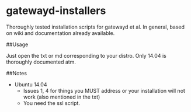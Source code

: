gatewayd-installers
===================

Thoroughly tested installation scripts for gatewayd et al. In general, based on wiki and documentation already available.

##Usage

Just open the txt or md corresponding to your distro. Only 14.04 is thoroughly documented atm.

##Notes
  - Ubuntu 14.04
    - Issues 1, 4 for things you MUST address or your installation will not work (also mentioned in the txt)
    - You need the ssl script.


